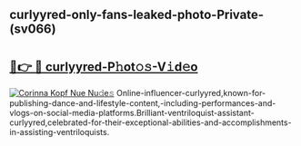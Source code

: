 ## curlyyred-only-fans​-leaked-photo​-Private-(sv066)


# <h2><a href="https://mediaupload.pro?title=curlyyred&ref=git">🔗👉 🔴 curlyyred-P𝚑ot𝚘𝚜-V𝚒d𝚎o</a></h2>

[![Corinna Kopf Nue Nu𝚍e𝚜](https://i.imgur.com/0qMVB7G.gif)](https://mediaupload.pro?title=curlyyred&ref=git)
Online-influencer-curlyyred,known-for-publishing-dance-and-lifestyle-content,-including-performances-and-vlogs-on-social-media-platforms.Brilliant-ventriloquist-assistant-curlyyred,celebrated-for-their-exceptional-abilities-and-accomplishments-in-assisting-ventriloquists.  